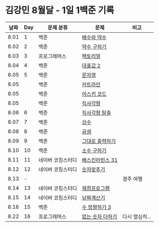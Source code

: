 # 김강민 8월달 - 1일 1백준 기록

| 날짜 | Day | 문제 분류         | 문제                        | 비고           |
| ---- | --- | ----------------- | --------------------------- | -------------- |
| 8.01 | 1   | 백준              | [배수와 약수](./0801/)      |                |
| 8.02 | 2   | 백준              | [약수 구하기](./0802/)      |                |
| 8.03 | 3   | 프로그래머스      | [팩토리얼](./0803/)         |                |
| 8.04 | 4   | 백준              | [대표값 2](./0804/)         |                |
| 8.05 | 5   | 백준              | [문자열](./0805/)           |                |
| 8.05 |     | 백준              | [커트라인](./0805/)         |                |
| 8.05 |     | 백준              | [아스키 코드](./0805/)      |                |
| 8.05 |     | 백준              | [직사각형](./0805/)         |                |
| 8.06 | 6   | 백준              | [직사각형 탈출](./0806/)    |                |
| 8.07 | 7   | 백준              | [상수](./0807/)             |                |
| 8.08 | 8   | 백준              | [곱셈](./0808/)             |                |
| 8.09 | 9   | 백준              | [그대로 출력하기](./0809/)  |                |
| 8.10 | 10  | 백준              | [소수 구하기](./0810/)      |                |
| 8.11 | 11  | 네이버 코칭스터디 | [베스킨라빈스 31](./0811/)  |                |
| 8.12 | 12  | 네이버 코칭스터디 | [숫자맞추기](./0812/)       |                |
| 8.13 | -   |                   |                             | 경주 여행      |
| 8.14 | 13  | 네이버 코칭스터디 | [채점프로그램](./0814/)     |                |
| 8.15 | 14  | 네이버 코칭스터디 | [날짜계산기](./0815/)       |                |
| 8.16 | 15  | 백준              | [수 정렬하기 3](./0816/)    |                |
| 8.22 | 16  | 프로그래머스      | [없는 숫자 더하기](./0822/) | 다시 열심히... |
